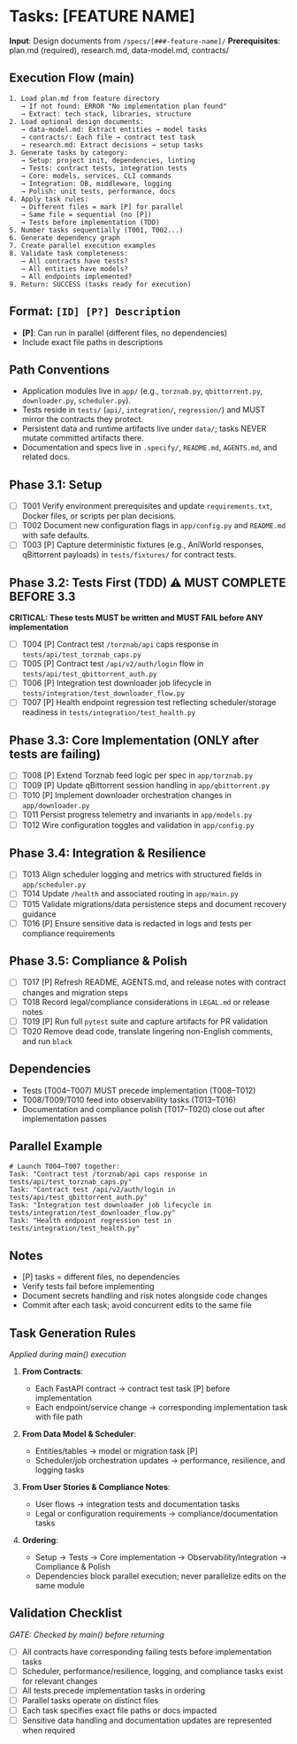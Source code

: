 # Tasks: [FEATURE NAME]

**Input**: Design documents from `/specs/[###-feature-name]/`
**Prerequisites**: plan.md (required), research.md, data-model.md, contracts/

## Execution Flow (main)

```
1. Load plan.md from feature directory
   → If not found: ERROR "No implementation plan found"
   → Extract: tech stack, libraries, structure
2. Load optional design documents:
   → data-model.md: Extract entities → model tasks
   → contracts/: Each file → contract test task
   → research.md: Extract decisions → setup tasks
3. Generate tasks by category:
   → Setup: project init, dependencies, linting
   → Tests: contract tests, integration tests
   → Core: models, services, CLI commands
   → Integration: DB, middleware, logging
   → Polish: unit tests, performance, docs
4. Apply task rules:
   → Different files = mark [P] for parallel
   → Same file = sequential (no [P])
   → Tests before implementation (TDD)
5. Number tasks sequentially (T001, T002...)
6. Generate dependency graph
7. Create parallel execution examples
8. Validate task completeness:
   → All contracts have tests?
   → All entities have models?
   → All endpoints implemented?
9. Return: SUCCESS (tasks ready for execution)
```

## Format: `[ID] [P?] Description`

- **[P]**: Can run in parallel (different files, no dependencies)
- Include exact file paths in descriptions

## Path Conventions

- Application modules live in `app/` (e.g., `torznab.py`, `qbittorrent.py`, `downloader.py`, `scheduler.py`).
- Tests reside in `tests/` (`api/`, `integration/`, `regression/`) and MUST mirror the contracts they protect.
- Persistent data and runtime artifacts live under `data/`; tasks NEVER mutate committed artifacts there.
- Documentation and specs live in `.specify/`, `README.md`, `AGENTS.md`, and related docs.

## Phase 3.1: Setup

- [ ] T001 Verify environment prerequisites and update `requirements.txt`, Docker files, or scripts per plan decisions.
- [ ] T002 Document new configuration flags in `app/config.py` and `README.md` with safe defaults.
- [ ] T003 [P] Capture deterministic fixtures (e.g., AniWorld responses, qBittorrent payloads) in `tests/fixtures/` for contract tests.

## Phase 3.2: Tests First (TDD) ⚠️ MUST COMPLETE BEFORE 3.3

**CRITICAL: These tests MUST be written and MUST FAIL before ANY implementation**

- [ ] T004 [P] Contract test `/torznab/api` caps response in `tests/api/test_torznab_caps.py`
- [ ] T005 [P] Contract test `/api/v2/auth/login` flow in `tests/api/test_qbittorrent_auth.py`
- [ ] T006 [P] Integration test downloader job lifecycle in `tests/integration/test_downloader_flow.py`
- [ ] T007 [P] Health endpoint regression test reflecting scheduler/storage readiness in `tests/integration/test_health.py`

## Phase 3.3: Core Implementation (ONLY after tests are failing)

- [ ] T008 [P] Extend Torznab feed logic per spec in `app/torznab.py`
- [ ] T009 [P] Update qBittorrent session handling in `app/qbittorrent.py`
- [ ] T010 [P] Implement downloader orchestration changes in `app/downloader.py`
- [ ] T011 Persist progress telemetry and invariants in `app/models.py`
- [ ] T012 Wire configuration toggles and validation in `app/config.py`

## Phase 3.4: Integration & Resilience

- [ ] T013 Align scheduler logging and metrics with structured fields in `app/scheduler.py`
- [ ] T014 Update `/health` and associated routing in `app/main.py`
- [ ] T015 Validate migrations/data persistence steps and document recovery guidance
- [ ] T016 [P] Ensure sensitive data is redacted in logs and tests per compliance requirements

## Phase 3.5: Compliance & Polish

- [ ] T017 [P] Refresh README, AGENTS.md, and release notes with contract changes and migration steps
- [ ] T018 Record legal/compliance considerations in `LEGAL.md` or release notes
- [ ] T019 [P] Run full `pytest` suite and capture artifacts for PR validation
- [ ] T020 Remove dead code, translate lingering non-English comments, and run `black`

## Dependencies

- Tests (T004–T007) MUST precede implementation (T008–T012)
- T008/T009/T010 feed into observability tasks (T013–T016)
- Documentation and compliance polish (T017–T020) close out after implementation passes

## Parallel Example

```
# Launch T004–T007 together:
Task: "Contract test /torznab/api caps response in tests/api/test_torznab_caps.py"
Task: "Contract test /api/v2/auth/login in tests/api/test_qbittorrent_auth.py"
Task: "Integration test downloader job lifecycle in tests/integration/test_downloader_flow.py"
Task: "Health endpoint regression test in tests/integration/test_health.py"
```

## Notes

- [P] tasks = different files, no dependencies
- Verify tests fail before implementing
- Document secrets handling and risk notes alongside code changes
- Commit after each task; avoid concurrent edits to the same file

## Task Generation Rules

*Applied during main() execution*

1. **From Contracts**:
   - Each FastAPI contract → contract test task [P] before implementation
   - Each endpoint/service change → corresponding implementation task with file path

2. **From Data Model & Scheduler**:
   - Entities/tables → model or migration task [P]
   - Scheduler/job orchestration updates → performance, resilience, and logging tasks

3. **From User Stories & Compliance Notes**:
   - User flows → integration tests and documentation tasks
   - Legal or configuration requirements → compliance/documentation tasks

4. **Ordering**:
   - Setup → Tests → Core implementation → Observability/Integration → Compliance & Polish
   - Dependencies block parallel execution; never parallelize edits on the same module

## Validation Checklist

*GATE: Checked by main() before returning*

- [ ] All contracts have corresponding failing tests before implementation tasks
- [ ] Scheduler, performance/resilience, logging, and compliance tasks exist for relevant changes
- [ ] All tests precede implementation tasks in ordering
- [ ] Parallel tasks operate on distinct files
- [ ] Each task specifies exact file paths or docs impacted
- [ ] Sensitive data handling and documentation updates are represented when required
